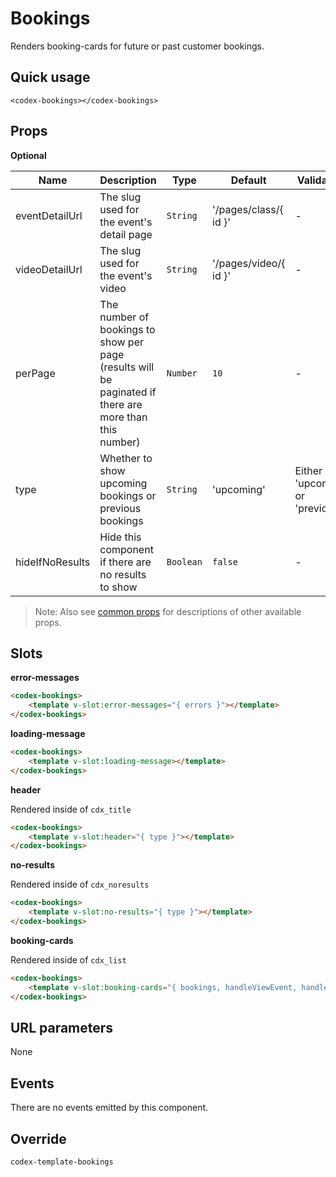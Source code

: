 # Bookings

Renders booking-cards for future or past customer bookings.

## Quick usage

```vue
<codex-bookings></codex-bookings>
```

## Props

**Optional**

| Name | Description | Type | Default | Validation |
| - | - | - | - | - |
| eventDetailUrl | The slug used for the event's detail page | `String` | '/pages/class/{ id }' | - |
| videoDetailUrl | The slug used for the event's video | `String` | '/pages/video/{ id }' | - |
| perPage | The number of bookings to show per page (results will be paginated if there are more than this number) | `Number` | `10` | - |
| type | Whether to show upcoming bookings or previous bookings | `String` | 'upcoming' | Either 'upcoming' or 'previous' |
| hideIfNoResults | Hide this component if there are no results to show | `Boolean` | `false` | - |

> Note: Also see [common props](./shared/CommonProps.md) for descriptions of other available props.

## Slots

**error-messages**

```html
<codex-bookings>
	<template v-slot:error-messages="{ errors }"></template>
</codex-bookings>
```

**loading-message**

```html
<codex-bookings>
	<template v-slot:loading-message></template>
</codex-bookings>
```

**header**

Rendered inside of `cdx_title`
```html
<codex-bookings>
	<template v-slot:header="{ type }"></template>
</codex-bookings>
```

**no-results**   

Rendered inside of `cdx_noresults`
```html
<codex-bookings>
	<template v-slot:no-results="{ type }"></template>
</codex-bookings>
```

**booking-cards**   

Rendered inside of `cdx_list`
```html
<codex-bookings>
	<template v-slot:booking-cards="{ bookings, handleViewEvent, handleCancel, handleWatch, handleJoinZoom }"></template>
</codex-bookings>
```

## URL parameters

None

## Events

There are no events emitted by this component.

## Override

`
codex-template-bookings
`

